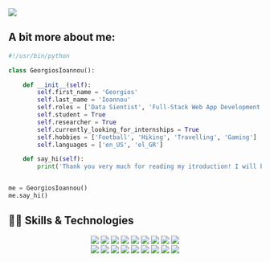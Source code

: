 <img src="https://github.com/GeorgiosIoannouCoder/GeorgiosIoannouCoderPublic/blob/main/Georgios_Ioannou_README.gif"/>

## A bit more about me:

```python
#!/usr/bin/python

class GeorgiosIoannou():

    def __init__(self):
        self.first_name = 'Georgios'
        self.last_name = 'Ioannou'
        self.roles = ['Data Sientist', 'Full-Stack Web App Development']
        self.student = True
        self.researcher = True
        self.currently_looking_for_internships = True
        self.hobbies = ['Football', 'Hiking', 'Travelling', 'Gaming']
        self.languages = ['en_US', 'el_GR']

    def say_hi(self):
        print('Thank you very much for reading my itroduction! I will be more than happy to work on a project together!')


me = GeorgiosIoannou()
me.say_hi()
```

## 👨‍💻 Skills & Technologies

<p align="center">
     <img src="https://img.icons8.com/color/48/000000/c-plus-plus-logo.png"/>
     <img src="https://img.icons8.com/color/48/000000/java-coffee-cup-logo--v1.png"/>
     <img src="https://img.icons8.com/fluency/48/000000/python.png"/>
     <img src="https://img.icons8.com/fluency/48/000000/visual-basic.png"/>
     <img src="https://img.icons8.com/fluency/48/000000/mysql-logo.png"/>
     <img src="https://img.icons8.com/color/48/000000/postgresql.png"/>
     <img src="https://img.icons8.com/fluency/48/000000/anaconda--v2.png"/>
     <img src="https://img.icons8.com/fluency/48/000000/jupyter.png"/>
     <img src="https://img.icons8.com/color/48/000000/linux--v1.png"/>
     <br/>
     <img src="https://img.icons8.com/fluency/48/000000/javascript.png"/>
     <img src="https://img.icons8.com/color/48/000000/html-5.png"/>
     <img src="https://img.icons8.com/color/48/000000/css3.png"/>
     <img src="https://img.icons8.com/fluency/48/000000/node-js.png"/>
     <img src="https://img.icons8.com/color/48/000000/react-native.png"/>
     <img src="https://img.icons8.com/color/48/000000/bootstrap.png"/>
     <img src="https://img.icons8.com/color/48/000000/git.png"/>
     <img src="https://img.icons8.com/fluency/48/000000/github.png"/>
     <img src="https://img.icons8.com/color/48/000000/heroku.png"/>
</p>
<!--### Hi there 👋-->

<!--
**GeorgiosIoannouCoder/GeorgiosIoannouCoder** is a ✨ _special_ ✨ repository because its `README.md` (this file) appears on your GitHub profile.

Here are some ideas to get you started:

- 🔭 I’m currently working on ...
- 🌱 I’m currently learning ...
- 👯 I’m looking to collaborate on ...
- 🤔 I’m looking for help with ...
- 💬 Ask me about ...
- 📫 How to reach me: ...
- 😄 Pronouns: ...
- ⚡ Fun fact: ...
-->
